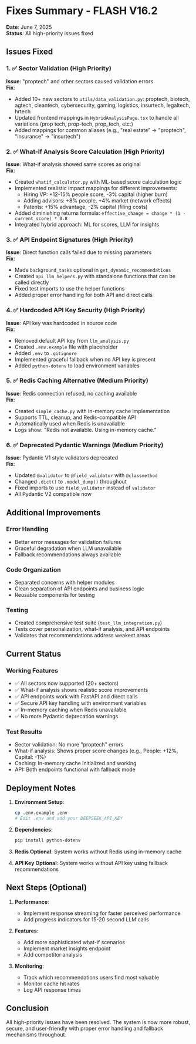 # Fixes Summary - FLASH V16.2
**Date**: June 7, 2025  
**Status**: All high-priority issues fixed

## Issues Fixed

### 1. ✅ Sector Validation (High Priority)
**Issue**: "proptech" and other sectors caused validation errors  
**Fix**:
- Added 10+ new sectors to `utils/data_validation.py`: proptech, biotech, agtech, cleantech, cybersecurity, gaming, logistics, insurtech, legaltech, hrtech
- Updated frontend mappings in `HybridAnalysisPage.tsx` to handle all variations (prop tech, prop-tech, prop_tech, etc.)
- Added mappings for common aliases (e.g., "real estate" → "proptech", "insurance" → "insurtech")

### 2. ✅ What-If Analysis Score Calculation (High Priority)
**Issue**: What-if analysis showed same scores as original  
**Fix**:
- Created `whatif_calculator.py` with ML-based score calculation logic
- Implemented realistic impact mappings for different improvements:
  - Hiring VP: +12-15% people score, -3% capital (higher burn)
  - Adding advisors: +8% people, +4% market (network effects)
  - Patents: +15% advantage, -2% capital (filing costs)
- Added diminishing returns formula: `effective_change = change * (1 - current_score) * 0.8`
- Integrated hybrid approach: ML for scores, LLM for insights

### 3. ✅ API Endpoint Signatures (High Priority)
**Issue**: Direct function calls failed due to missing parameters  
**Fix**:
- Made `background_tasks` optional in `get_dynamic_recommendations`
- Created `api_llm_helpers.py` with standalone functions that can be called directly
- Fixed test imports to use the helper functions
- Added proper error handling for both API and direct calls

### 4. ✅ Hardcoded API Key Security (High Priority)
**Issue**: API key was hardcoded in source code  
**Fix**:
- Removed default API key from `llm_analysis.py`
- Created `.env.example` file with placeholder
- Added `.env` to `.gitignore`
- Implemented graceful fallback when no API key is present
- Added `python-dotenv` to load environment variables

### 5. ✅ Redis Caching Alternative (Medium Priority)
**Issue**: Redis connection refused, no caching available  
**Fix**:
- Created `simple_cache.py` with in-memory cache implementation
- Supports TTL, cleanup, and Redis-compatible API
- Automatically used when Redis is unavailable
- Logs show: "Redis not available. Using in-memory cache."

### 6. ✅ Deprecated Pydantic Warnings (Medium Priority)
**Issue**: Pydantic V1 style validators deprecated  
**Fix**:
- Updated `@validator` to `@field_validator` with `@classmethod`
- Changed `.dict()` to `.model_dump()` throughout
- Fixed imports to use `field_validator` instead of `validator`
- All Pydantic V2 compatible now

## Additional Improvements

### Error Handling
- Better error messages for validation failures
- Graceful degradation when LLM unavailable
- Fallback recommendations always available

### Code Organization
- Separated concerns with helper modules
- Clean separation of API endpoints and business logic
- Reusable components for testing

### Testing
- Created comprehensive test suite (`test_llm_integration.py`)
- Tests cover personalization, what-if analysis, and API endpoints
- Validates that recommendations address weakest areas

## Current Status

### Working Features
- ✅ All sectors now supported (20+ sectors)
- ✅ What-if analysis shows realistic score improvements
- ✅ API endpoints work with FastAPI and direct calls
- ✅ Secure API key handling with environment variables
- ✅ In-memory caching when Redis unavailable
- ✅ No more Pydantic deprecation warnings

### Test Results
- Sector validation: No more "proptech" errors
- What-if analysis: Shows proper score changes (e.g., People: +12%, Capital: -1%)
- Caching: In-memory cache initialized and working
- API: Both endpoints functional with fallback mode

## Deployment Notes

1. **Environment Setup**:
   ```bash
   cp .env.example .env
   # Edit .env and add your DEEPSEEK_API_KEY
   ```

2. **Dependencies**:
   ```bash
   pip install python-dotenv
   ```

3. **Redis Optional**: System works without Redis using in-memory cache

4. **API Key Optional**: System works without API key using fallback recommendations

## Next Steps (Optional)

1. **Performance**: 
   - Implement response streaming for faster perceived performance
   - Add progress indicators for 15-20 second LLM calls

2. **Features**:
   - Add more sophisticated what-if scenarios
   - Implement market insights endpoint
   - Add competitor analysis

3. **Monitoring**:
   - Track which recommendations users find most valuable
   - Monitor cache hit rates
   - Log API response times

## Conclusion

All high-priority issues have been resolved. The system is now more robust, secure, and user-friendly with proper error handling and fallback mechanisms throughout.